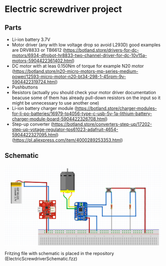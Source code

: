 # Electric screwdriver project

## Parts

- Li-ion battery 3.7V
- Motor driver (any with low voltage drop so avoid L293D) good examples are DRV8833 or TB6612 
    (https://botland.store/drivers-for-dc-motors/6934-dfrobot-hr8833-two-channel-driver-for-dc-10v15a-motors-5904422361402.html)
- DC motor with at leas 0.150Nm of torque for example N20 motor 
    (https://botland.store/n20-micro-motors-mp-series-medium-power/12593-micro-motor-n20-bt34-298-1-45rpm-9v-5904422319724.html)
- Pushbuttons
- Resistors (actually you should check your motor driver documentation beacuse some of them has already pull-down resistors on the input so it might be unnecessary to use another one)
- Li-ion battery charger module
    (https://botland.store/charger-modules-for-li-po-batteries/16979-tp4056-type-c-usb-5v-1a-lithium-battery-charger-module-board-5904422326708.html)
- Step-up converter
    (https://botland.store/converters-step-up/17202-step-up-votage-regulator-tps61023-adafruit-4654-5904422327095.html)
    (https://pl.aliexpress.com/item/4000289253353.html)


## Schematic

![alt text](schematic.png "Schematic image")

Fritzing file with schematic is placed in the repository (ElectricScrewdriverSchematic.fzz)